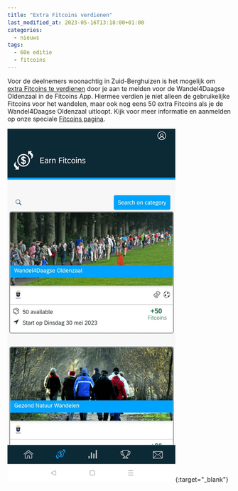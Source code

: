 ```yaml
---
title: "Extra Fitcoins verdienen"
last_modified_at: 2023-05-16T13:18:00+01:00
categories:
  - nieuws
tags:
  - 60e editie
  - fitcoins
---
```


Voor de deelnemers woonachtig in Zuid-Berghuizen is het mogelijk om [extra Fitcoins te verdienen](/fitcoins) door je aan te melden voor de Wandel4Daagse Oldenzaal in de Fitcoins App. Hiermee verdien je niet alleen de gebruikelijke Fitcoins voor het wandelen, maar ook nog eens 50 extra Fitcoins als je de Wandel4Daagse Oldenzaal uitloopt. Kijk voor meer informatie en aanmelden op onze speciale [Fitcoins pagina](/fitcoins).
  
[![Aanmelden in de Fitcoins app](/assets/images/fitcoins/fitcoinsapp.png)](/fitcoins){:target="_blank"}
